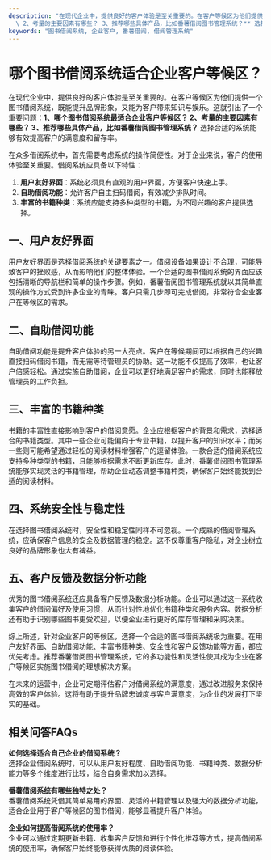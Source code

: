 ```yaml
---
description: "在现代企业中，提供良好的客户体验是至关重要的。在客户等候区为他们提供一个图书借阅系统，既能提升品牌形象，又能为客户带来知识与娱乐。这就引出了一个重要问题：**1、哪个图书借阅系统最适合企业客户等候区？\
  \ 2、考量的主要因素有哪些？ 3、推荐哪些具体产品，比如番薯借阅图书管理系统？** 选择合适的系统能够有效提高客户的满意度和留存率。"
keywords: "图书借阅系统, 企业客户, 番薯借阅, 借阅管理系统"
---
```

# 哪个图书借阅系统适合企业客户等候区？

在现代企业中，提供良好的客户体验是至关重要的。在客户等候区为他们提供一个图书借阅系统，既能提升品牌形象，又能为客户带来知识与娱乐。这就引出了一个重要问题：**1、哪个图书借阅系统最适合企业客户等候区？ 2、考量的主要因素有哪些？ 3、推荐哪些具体产品，比如番薯借阅图书管理系统？** 选择合适的系统能够有效提高客户的满意度和留存率。

在众多借阅系统中，首先需要考虑系统的操作简便性。对于企业来说，客户的使用体验至关重要。借阅系统应具备以下特性：

1. **用户友好界面**：系统必须具有直观的用户界面，方便客户快速上手。
2. **自助借阅功能**：允许客户自主扫码借阅，有效减少排队时间。
3. **丰富的书籍种类**：系统应能支持多种类型的书籍，为不同兴趣的客户提供选择。

## **一、用户友好界面**

用户友好界面是选择借阅系统的关键要素之一。借阅设备如果设计不合理，可能导致客户的挫败感，从而影响他们的整体体验。一个合适的图书借阅系统的界面应该包括清晰的导航栏和简单的操作步骤。例如，番薯借阅图书管理系统就以其简单直观的操作方式受到许多企业的青睐。客户只需几步即可完成借阅，非常符合企业客户在等候区的需求。

## **二、自助借阅功能**

自助借阅功能是提升客户体验的另一大亮点。客户在等候期间可以根据自己的兴趣直接扫码借阅书籍，而无需等待管理员的协助。这一功能不仅提高了效率，也让客户倍感轻松。通过实施自助借阅，企业可以更好地满足客户的需求，同时也能释放管理员的工作负担。

## **三、丰富的书籍种类**

书籍的丰富性直接影响到客户的借阅意愿。企业应根据客户的背景和需求，选择适合的书籍类型。其中一些企业可能偏向于专业书籍，以提升客户的知识水平；而另一些则可能希望通过轻松的阅读材料增强客户的逗留体验。一款合适的借阅系统应支持多种类型的书籍，且能够根据需求不断更新库存。此时，番薯借阅图书管理系统能够实现灵活的书籍管理，帮助企业动态调整书籍种类，确保客户始终能找到合适的阅读材料。

## **四、系统安全性与稳定性**

在选择图书借阅系统时，安全性和稳定性同样不可忽视。一个成熟的借阅管理系统，应确保客户信息的安全及数据管理的稳定。这不仅尊重客户隐私，对企业树立良好的品牌形象也大有裨益。

## **五、客户反馈及数据分析功能**

优秀的图书借阅系统还应具备客户反馈及数据分析功能。企业可以通过这一系统收集客户的借阅偏好及使用习惯，从而针对性地优化书籍种类和服务内容。数据分析还有助于识别哪些图书更受欢迎，以便企业进行更好的库存管理和采购决策。

综上所述，针对企业客户的等候区，选择一个合适的图书借阅系统极为重要。在用户友好界面、自助借阅功能、丰富书籍种类、安全性和客户反馈功能等方面，都应优先考虑。推荐番薯借阅图书管理系统，它的多功能性和灵活性使其成为企业在客户等候区实施图书借阅的理想解决方案。

在未来的运营中，企业可定期评估客户对借阅系统的满意度，通过改进服务来保持高效的客户体验。这将有助于提升品牌忠诚度与客户满意度，为企业的发展打下坚实的基础。

## 相关问答FAQs

**如何选择适合自己企业的借阅系统？**  
选择企业借阅系统时，可以从用户友好程度、自助借阅功能、书籍种类、数据分析能力等多个维度进行比较，结合自身需求加以选择。

**番薯借阅系统有哪些独特之处？**  
番薯借阅系统凭借其简单易用的界面、灵活的书籍管理以及强大的数据分析功能，适合企业用于客户等候区的图书借阅，能够显著提升客户体验。

**企业如何提高借阅系统的使用率？**  
企业可以通过定期更新书籍、收集客户反馈和进行个性化推荐等方式，提高借阅系统的使用率，确保客户始终能够获得优质的阅读体验。
